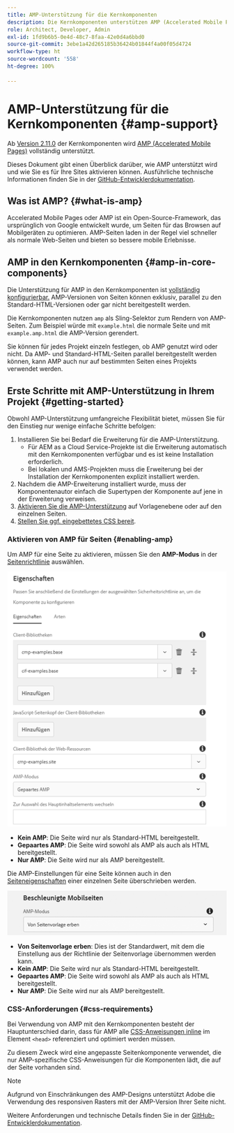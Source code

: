 ```yaml
---
title: AMP-Unterstützung für die Kernkomponenten
description: Die Kernkomponenten unterstützen AMP (Accelerated Mobile Pages)
role: Architect, Developer, Admin
exl-id: 1fd9b6b5-0e4d-48c7-8faa-42e0d4a6bbd0
source-git-commit: 3ebe1a42d265185b36424b01844f4a00f05d4724
workflow-type: ht
source-wordcount: '558'
ht-degree: 100%

---
```


# AMP-Unterstützung für die Kernkomponenten {#amp-support}

Ab [Version 2.11.0](/help/versions.md) der Kernkomponenten wird [AMP (Accelerated Mobile Pages)](https://developers.google.com/amp) vollständig unterstützt.

Dieses Dokument gibt einen Überblick darüber, wie AMP unterstützt wird und wie Sie es für Ihre Sites aktivieren können. Ausführliche technische Informationen finden Sie in der [GitHub-Entwicklerdokumentation](https://github.com/adobe/aem-core-wcm-components/tree/master/extensions/amp).

## Was ist AMP? {#what-is-amp}

Accelerated Mobile Pages oder AMP ist ein Open-Source-Framework, das ursprünglich von Google entwickelt wurde, um Seiten für das Browsen auf Mobilgeräten zu optimieren. AMP-Seiten laden in der Regel viel schneller als normale Web-Seiten und bieten so bessere mobile Erlebnisse.

## AMP in den Kernkomponenten {#amp-in-core-components}

Die Unterstützung für AMP in den Kernkomponenten ist [vollständig konfigurierbar.](#enabling-amp) AMP-Versionen von Seiten können exklusiv, parallel zu den Standard-HTML-Versionen oder gar nicht bereitgestellt werden.

Die Kernkomponenten nutzen `amp` als Sling-Selektor zum Rendern von AMP-Seiten. Zum Beispiel würde mit `example.html` die normale Seite und mit `example.amp.html` die AMP-Version gerendert.

Sie können für jedes Projekt einzeln festlegen, ob AMP genutzt wird oder nicht. Da AMP- und Standard-HTML-Seiten parallel bereitgestellt werden können, kann AMP auch nur auf bestimmten Seiten eines Projekts verwendet werden.

## Erste Schritte mit AMP-Unterstützung in Ihrem Projekt {#getting-started}

Obwohl AMP-Unterstützung umfangreiche Flexibilität bietet, müssen Sie für den Einstieg nur wenige einfache Schritte befolgen:

1. Installieren Sie bei Bedarf die Erweiterung für die AMP-Unterstützung.
   * Für AEM as a Cloud Service-Projekte ist die Erweiterung automatisch mit den Kernkomponenten verfügbar und es ist keine Installation erforderlich.
   * Bei lokalen und AMS-Projekten muss die Erweiterung bei der Installation der Kernkomponenten explizit installiert werden.
1. Nachdem die AMP-Erweiterung installiert wurde, muss der Komponentenautor einfach die Supertypen der Komponente auf jene in der Erweiterung verweisen.
1. [Aktivieren Sie die AMP-Unterstützung](#enabling-amp) auf Vorlagenebene oder auf den einzelnen Seiten.
1. [Stellen Sie ggf. eingebettetes CSS bereit](#css-requirements).

### Aktivieren von AMP für Seiten {#enabling-amp}

Um AMP für eine Seite zu aktivieren, müssen Sie den **AMP-Modus** in der [Seitenrichtlinie](https://docs.adobe.com/content/help/de-DE/experience-manager-cloud-service/sites/authoring/features/templates.html#editing-a-template-page-policy-template-author-developer) auswählen.

![Optionen für AMP-Seitenrichtlinien](/help/assets/amp-policy.png)

* **Kein AMP**: Die Seite wird nur als Standard-HTML bereitgestellt.
* **Gepaartes AMP**: Die Seite wird sowohl als AMP als auch als HTML bereitgestellt.
* **Nur AMP**: Die Seite wird nur als AMP bereitgestellt.

Die AMP-Einstellungen für eine Seite können auch in den [Seiteneigenschaften](https://docs.adobe.com/content/help/de-DE/experience-manager-cloud-service/sites/authoring/fundamentals/page-properties.translate.html) einer einzelnen Seite überschrieben werden.

![Eigenschaften der AMP-Seite](/help/assets/amp-page-properties.png)

* **Von Seitenvorlage erben**: Dies ist der Standardwert, mit dem die Einstellung aus der Richtlinie der Seitenvorlage übernommen werden kann.
* **Kein AMP**: Die Seite wird nur als Standard-HTML bereitgestellt.
* **Gepaartes AMP**: Die Seite wird sowohl als AMP als auch als HTML bereitgestellt.
* **Nur AMP**: Die Seite wird nur als AMP bereitgestellt.

### CSS-Anforderungen {#css-requirements}

Bei Verwendung von AMP mit den Kernkomponenten besteht der Hauptunterschied darin, dass für AMP alle [CSS-Anweisungen inline](including-clientlibs.md#inlining) im Element `<head>` referenziert und optimiert werden müssen.

Zu diesem Zweck wird eine angepasste Seitenkomponente verwendet, die nur AMP-spezifische CSS-Anweisungen für die Komponenten lädt, die auf der Seite vorhanden sind.

>[!NOTE]
>
>Aufgrund von Einschränkungen des AMP-Designs unterstützt Adobe die Verwendung des responsiven Rasters mit der AMP-Version Ihrer Seite nicht.

Weitere Anforderungen und technische Details finden Sie in der [GitHub-Entwicklerdokumentation](https://github.com/adobe/aem-core-wcm-components/tree/master/extensions/amp).
